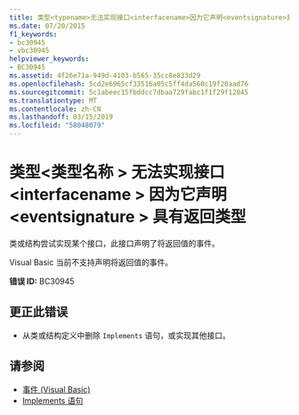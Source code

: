 ```yaml
---
title: 类型<typename>无法实现接口<interfacename>因为它声明<eventsignature>具有返回类型
ms.date: 07/20/2015
f1_keywords:
- bc30945
- vbc30945
helpviewer_keywords:
- BC30945
ms.assetid: 4f26e71a-949d-4103-b565-35cc8e833d29
ms.openlocfilehash: 5cd2e6965cf33516a05c5ff4da560c19f20aad76
ms.sourcegitcommit: 5c1abeec15fbddcc7dbaa729fabc1f1f29f12045
ms.translationtype: MT
ms.contentlocale: zh-CN
ms.lasthandoff: 03/15/2019
ms.locfileid: "58048079"
---
```

# <a name="type-typename-cannot-implement-interface-interfacename-because-it-declares-eventsignature-which-has-a-return-type"></a>类型\<类型名称 > 无法实现接口\<interfacename > 因为它声明\<eventsignature > 具有返回类型
类或结构尝试实现某个接口，此接口声明了将返回值的事件。  
  
 Visual Basic 当前不支持声明将返回值的事件。  
  
 **错误 ID:** BC30945  
  
## <a name="to-correct-this-error"></a>更正此错误  
  
-   从类或结构定义中删除 `Implements` 语句，或实现其他接口。  
  
## <a name="see-also"></a>请参阅

- [事件 (Visual Basic)](~/docs/visual-basic/programming-guide/language-features/events/index.md)
- [Implements 语句](../../visual-basic/language-reference/statements/implements-statement.md)
